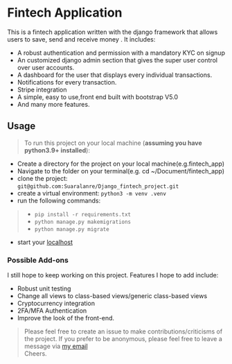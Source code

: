 # Fintech Application 

This is a fintech application written with the django framework that allows users to save, send and receive money . It includes:
- A robust authentication and permission with a mandatory KYC on signup
- An customized django admin section that gives the super user control over user accounts.
- A dashboard for the user that displays every individual transactions.
- Notifications for every transaction.
- Stripe integration
- A simple, easy to use,front end built with bootstrap V5.0
- And many more features.

## Usage
> To run this project on your local machine (**assuming you have python3.9+ installed**):
- Create a directory for the project on your local machine(e.g.fintech_app)
- Navigate to the folder on your terminal(e.g. cd ~/Document/fintech_app)
- clone the project: ```git@github.com:Suaralanre/Django_fintech_project.git```
- create a virtual environment: ```python3 -m venv .venv```
- run the following commands:
> - ```pip install -r requirements.txt```
> - ```python manage.py makemigrations``` 
> - ```python manage.py migrate``` 
- start your [localhost](http:127.0.0.1:8000)

### Possible Add-ons
 I still hope to keep working on this project. Features I hope to add include:
- Robust unit testing
- Change all views to class-based views/generic class-based views
- Cryptocurrency integration 
- 2FA/MFA Authentication
- Improve the look of the front-end.


> Please feel free to create an issue to make contributions/criticisms of the project. If you prefer to be anonymous, please feel free to leave a message via [my email](mailto:lanresuara@gmail.com) <br>
> Cheers.
